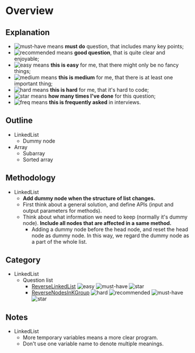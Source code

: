 # Overview

## Explanation

- ![must-have][must-have] means __must do__ question, that includes many key points;
- ![recommended][recommended] means __good question__, that is quite clear and enjoyable;
- ![easy][easy] means __this is easy__ for me, that there might only be no fancy things;
- ![medium][medium] means __this is medium__ for me, that there is at least one important thing;
- ![hard][hard] means __this is hard__ for me, that it's hard to code;
- ![star][star] means __how many times I've done__ for this question;
- ![freq][freq] means __this is frequently asked__ in interviews.

## Outline

- LinkedList
  - Dummy node
- Array
  - Subarray
  - Sorted array

## Methodology

- LinkedList
  - **Add dummy node when the structure of list changes.**
  - First think about a general solution, and define APIs (input and output parameters for methods).
  - Think about what information we need to keep (normally it's dummy node). **Include all nodes that are affected in a same method.**
    - Adding a dummy node before the head node, and reset the head node as dummy node. In this way, we regard the dummy node as a part of the whole list.

## Category

- LinkedList
  - Question list
    - [ReverseLinkedList](ReverseLinkedList.md) ![easy][easy] ![must-have][must-have] ![star][star]
    - [ReverseNodesInKGroup](ReverseNodesInKGroup.md) ![hard][hard] ![recommended][recommended] ![must-have][must-have] ![star][star]

## Notes

- LinkedList
  - More temporary variables means a more clear program.
  - Don't use one variable name to denote multiple meanings.

[must-have]: https://jaywcjlove.github.io/sb/ico/min-bibei.svg
[recommended]: https://jaywcjlove.github.io/sb/ico/min-tuijian.svg
[easy]: https://jaywcjlove.github.io/sb/ico/min-free.svg
[medium]: https://jaywcjlove.github.io/sb/ico/min-oss.svg
[hard]: https://jaywcjlove.github.io/sb/ico/min-hot.svg
[freq]: https://jaywcjlove.github.io/sb/ico/min-app-store.svg
[star]: https://jaywcjlove.github.io/sb/star/red.svg
[star0]: https://jaywcjlove.github.io/sb/star/red0.svg
[star1]: https://jaywcjlove.github.io/sb/star/red1.svg
[star2]: https://jaywcjlove.github.io/sb/star/red2.svg
[star3]: https://jaywcjlove.github.io/sb/star/red3.svg
[star4]: https://jaywcjlove.github.io/sb/star/red4.svg
[star5]: https://jaywcjlove.github.io/sb/star/red5.svg